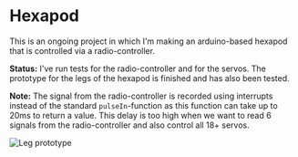 Hexapod
==========
This is an ongoing project in which I'm making an arduino-based hexapod that is 
controlled via a radio-controller.

**Status:** I've run tests for the radio-controller and for the servos. The prototype 
for the legs of the hexapod is finished and has also been tested. 

**Note:** The signal from the radio-controller is recorded using interrupts instead of 
the standard ```pulseIn```-function as this function can take up to 20ms to return a 
value. This delay is too high when we want to read 6 signals from the radio-controller 
and also control all 18+ servos.

![Leg prototype](http://i.imgur.com/NbQzrZ5.jpg)
